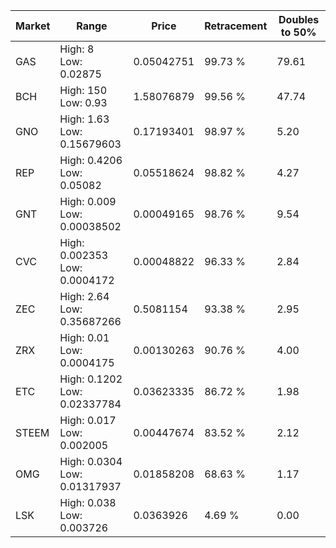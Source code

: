 | Market | Range | Price| Retracement | Doubles to 50% |
| --- | --- | --- | --- | --- |
| GAS | High: 8<br />Low: 0.02875 | 0.05042751 | 99.73 % | 79.61 |
| BCH | High: 150<br />Low: 0.93 | 1.58076879 | 99.56 % | 47.74 |
| GNO | High: 1.63<br />Low: 0.15679603 | 0.17193401 | 98.97 % | 5.20 |
| REP | High: 0.4206<br />Low: 0.05082 | 0.05518624 | 98.82 % | 4.27 |
| GNT | High: 0.009<br />Low: 0.00038502 | 0.00049165 | 98.76 % | 9.54 |
| CVC | High: 0.002353<br />Low: 0.0004172 | 0.00048822 | 96.33 % | 2.84 |
| ZEC | High: 2.64<br />Low: 0.35687266 | 0.5081154 | 93.38 % | 2.95 |
| ZRX | High: 0.01<br />Low: 0.0004175 | 0.00130263 | 90.76 % | 4.00 |
| ETC | High: 0.1202<br />Low: 0.02337784 | 0.03623335 | 86.72 % | 1.98 |
| STEEM | High: 0.017<br />Low: 0.002005 | 0.00447674 | 83.52 % | 2.12 |
| OMG | High: 0.0304<br />Low: 0.01317937 | 0.01858208 | 68.63 % | 1.17 |
| LSK | High: 0.038<br />Low: 0.003726 | 0.0363926 | 4.69 % | 0.00 |
